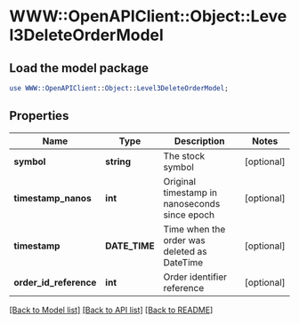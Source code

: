 # WWW::OpenAPIClient::Object::Level3DeleteOrderModel

## Load the model package
```perl
use WWW::OpenAPIClient::Object::Level3DeleteOrderModel;
```

## Properties
Name | Type | Description | Notes
------------ | ------------- | ------------- | -------------
**symbol** | **string** | The stock symbol | [optional] 
**timestamp_nanos** | **int** | Original timestamp in nanoseconds since epoch | [optional] 
**timestamp** | **DATE_TIME** | Time when the order was deleted as DateTime | [optional] 
**order_id_reference** | **int** | Order identifier reference | [optional] 

[[Back to Model list]](../README.md#documentation-for-models) [[Back to API list]](../README.md#documentation-for-api-endpoints) [[Back to README]](../README.md)


